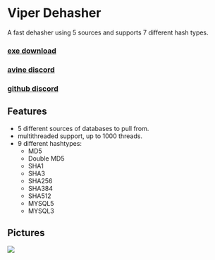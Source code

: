 # Viper Dehasher
A fast dehasher using 5 sources and supports 7 different hash types.
### [exe download](https://github.com/MachineKillin/Dehasher/releases/download/v1/ViperDehasher.exe)
### [avine discord](https://discord.gg/bFUKufJp6X)
### [github discord](https://discord.com/invite/JcAvQc797r)

## Features
- 5 different sources of databases to pull from.
- multithreaded support, up to 1000 threads.
- 9 different hashtypes:
  - MD5
  - Double MD5
  - SHA1
  - SHA3
  - SHA256
  - SHA384
  - SHA512
  - MYSQL5
  - MYSQL3

## Pictures
![](https://media.discordapp.net/attachments/883003553726214195/1158587305108459542/image.png?ex=651cca03&is=651b7883&hm=888f39c6028a33d8acbe68de60c0ae1d15ab42dc7f73bcc8981b626b7ae88a2d&=&width=754&height=671)
